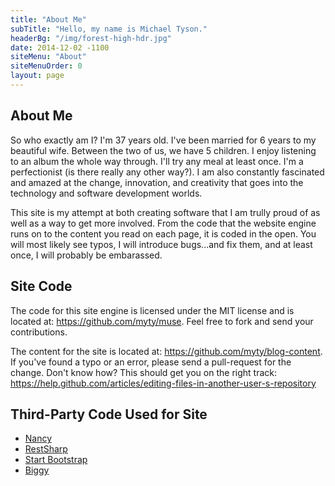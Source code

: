 ```yaml
---
title: "About Me"
subTitle: "Hello, my name is Michael Tyson."
headerBg: "/img/forest-high-hdr.jpg"
date: 2014-12-02 -1100
siteMenu: "About"
siteMenuOrder: 0
layout: page
---
```


## About Me

So who exactly am I?  I'm 37 years old.  I've been married for 6 years to my beautiful wife. Between the two of us, we have 5 children. I enjoy listening to an album the whole way through. I'll try any meal at least once. I'm a perfectionist (is there really any other way?).  I am also constantly fascinated and amazed at the change, innovation, and creativity that goes into the technology and software development worlds.

This site is my attempt at both creating software that I am trully proud of as well as a way to get more involved. From the code that the website engine runs on to the content you read on each page, it is coded in the open.  You will most likely see typos, I will introduce bugs...and fix them, and at least once, I will probably be embarassed.

## Site Code
The code for this site engine is licensed under the MIT license and is located at: <a href="https://github.com/myty/muse" target="_blank">https://github.com/myty/muse</a>. Feel free to fork and send your contributions.

The content for the site is located at: <a href="https://github.com/myty/blog-content" target="_blank">https://github.com/myty/blog-content</a>. If you've found a typo or an error, please send a pull-request for the change.  Don't know how? This should get you on the right track: <a href="https://help.github.com/articles/editing-files-in-another-user-s-repository" target="_blank">https://help.github.com/articles/editing-files-in-another-user-s-repository</a>

## Third-Party Code Used for Site
- <a href="http://nancyfx.org/" target="_blank">Nancy</a>
- <a href="http://restsharp.org/" target="_blank">RestSharp</a>
- <a href="http://startbootstrap.com/template-overviews/clean-blog/" target="_blank">Start Bootstrap</a>
- <a href="https://github.com/xivSolutions/biggy" target="_blank">Biggy</a>
